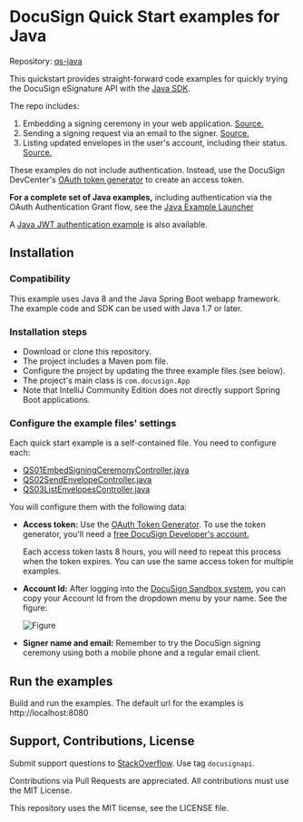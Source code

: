 # DocuSign Quick Start examples for Java

Repository: [qs-java](https://github.com/docusign/qs-java)

This quickstart provides straight-forward
code examples for quickly
trying the DocuSign eSignature API with the 
[Java SDK](https://github.com/docusign/docusign-java-client).

The repo includes:

1. Embedding a signing ceremony in your web application.
[Source.](https://github.com/docusign/qs-csharp/blob/master/qs-csharp/Pages/EmbeddedSigning.cshtml.cs) 
2.  Sending a signing request via an email to the signer.
[Source.]()
3. Listing updated envelopes in the user's account, including their status.
[Source.]()

These examples do not include authentication. Instead,
use the DocuSign DevCenter's
[OAuth token generator](https://developers.docusign.com/oauth-token-generator)
to create an access token.

**For a complete set of Java examples,** including 
authentication via the OAuth Authentication Grant flow, see the
[Java Example Launcher](https://github.com/docusign/eg-03-java-auth-code-grant)

A [Java JWT authentication example](https://github.com/docusign/eg-01-java-jwt)
is also available.

## Installation

### Compatibility
This example uses Java 8 and the Java Spring Boot webapp framework. 
The example code and SDK can be used with Java 1.7 or later.

### Installation steps
* Download or clone this repository.
* The project includes a Maven pom file.
* Configure the project by updating the three example files (see below).
* The project's main class is `com.docusign.App`
* Note that IntelliJ Community Edition does not directly support
  Spring Boot applications.


### Configure the example files' settings
Each quick start example is a self-contained file. You need to
configure each:

* [QS01EmbedSigningCeremonyController.java]()
* [QS02SendEnvelopeController.java]()
* [QS03ListEnvelopesController.java]()

You will configure them with the following data:

 * **Access token:** Use the [OAuth Token Generator](https://developers.docusign.com/oauth-token-generator).
   To use the token generator, you'll need a
   [free DocuSign Developer's account.](https://go.docusign.com/o/sandbox/)

   Each access token lasts 8 hours, you will need to repeat this process
   when the token expires. You can use the same access token for
   multiple examples.

 * **Account Id:** After logging into the [DocuSign Sandbox system](https://demo.docusign.net),
   you can copy your Account Id from the dropdown menu by your name. See the figure:

   ![Figure](https://raw.githubusercontent.com/docusign/qs-csharp/master/documentation/account_id.png)
 * **Signer name and email:** Remember to try the DocuSign signing ceremony using both a mobile phone and a regular
   email client.

## Run the examples

Build and run the examples. The default url for the examples is http://localhost:8080


## Support, Contributions, License

Submit support questions to [StackOverflow](https://stackoverflow.com). Use tag `docusignapi`.

Contributions via Pull Requests are appreciated.
All contributions must use the MIT License.

This repository uses the MIT license, see the
LICENSE file.
